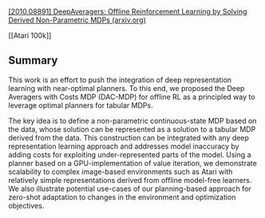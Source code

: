[[2010.08891] DeepAveragers: Offline Reinforcement Learning by Solving Derived Non-Parametric MDPs (arxiv.org)](https://arxiv.org/abs/2010.08891)

[[Atari 100k]]

## Summary

This work is an effort to push the integration of deep representation learning with near-optimal planners. To this end, we proposed the Deep Averagers with Costs MDP (DAC-MDP) for offline RL as a principled way to leverage optimal planners for tabular MDPs.

The key idea is to define a non-parametric continuous-state MDP based on the data, whose solution can be represented as a solution to a tabular MDP derived from the data. This construction can be integrated with any deep representation learning approach and addresses model inaccuracy by adding costs for exploiting under-represented parts of the model. Using a planner based on a GPU-implementation of value iteration, we demonstrate scalability to complex image-based environments such as Atari with relatively simple representations derived from offline model-free learners. We also illustrate potential use-cases of our planning-based approach for zero-shot adaptation to changes in the environment and optimization objectives.